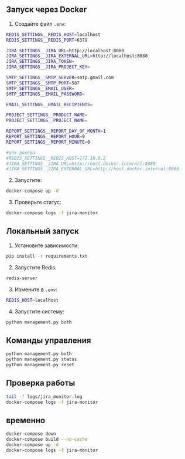 ## Запуск через Docker

1. Создайте файл `.env`:

```bash
REDIS_SETTINGS__REDIS_HOST=localhost
REDIS_SETTINGS__REDIS_PORT=6379

JIRA_SETTINGS__JIRA_URL=http://localhost:8080
JIRA_SETTINGS__JIRA_EXTERNAL_URL=http://localhost:8080
JIRA_SETTINGS__JIRA_TOKEN=
JIRA_SETTINGS__JIRA_PROJECT_KEY=

SMTP_SETTINGS__SMTP_SERVER=smtp.gmail.com
SMTP_SETTINGS__SMTP_PORT=587
SMTP_SETTINGS__EMAIL_USER=
SMTP_SETTINGS__EMAIL_PASSWORD=

EMAIL_SETTINGS__EMAIL_RECIPIENTS=

PROJECT_SETTINGS__PRODUCT_NAME=
PROJECT_SETTINGS__PROJECT_NAME=

REPORT_SETTINGS__REPORT_DAY_OF_MONTH=1
REPORT_SETTINGS__REPORT_HOUR=9
REPORT_SETTINGS__REPORT_MINUTE=0

#для докера
#REDIS_SETTINGS__REDIS_HOST=172.18.0.2
#JIRA_SETTINGS__JIRA_URL=http://host.docker.internal:8080
#JIRA_SETTINGS__JIRA_EXTERNAL_URL=http://host.docker.internal:8080
```

2. Запустите:

```bash
docker-compose up -d
```

3. Проверьте статус:

```bash
docker-compose logs -f jira-monitor
```

## Локальный запуск

1. Установите зависимости:

```bash
pip install -r requirements.txt
```

2. Запустите Redis:

```bash
redis-server
```

3. Измените в `.env`:

```bash
REDIS_HOST=localhost
```

4. Запустите систему:

```bash
python management.py both
```

## Команды управления

```bash
python management.py both
python management.py status
python management.py reset
```

## Проверка работы

```bash
tail -f logs/jira_monitor.log
docker-compose logs -f jira-monitor
```

## временно

```bash
docker-compose down 
docker-compose build --no-cache
docker-compose up -d
docker-compose logs -f jira-monitor

```